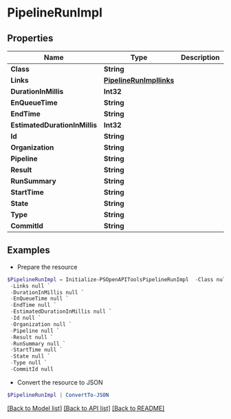 # PipelineRunImpl
## Properties

Name | Type | Description | Notes
------------ | ------------- | ------------- | -------------
**Class** | **String** |  | [optional] 
**Links** | [**PipelineRunImpllinks**](PipelineRunImpllinks.md) |  | [optional] 
**DurationInMillis** | **Int32** |  | [optional] 
**EnQueueTime** | **String** |  | [optional] 
**EndTime** | **String** |  | [optional] 
**EstimatedDurationInMillis** | **Int32** |  | [optional] 
**Id** | **String** |  | [optional] 
**Organization** | **String** |  | [optional] 
**Pipeline** | **String** |  | [optional] 
**Result** | **String** |  | [optional] 
**RunSummary** | **String** |  | [optional] 
**StartTime** | **String** |  | [optional] 
**State** | **String** |  | [optional] 
**Type** | **String** |  | [optional] 
**CommitId** | **String** |  | [optional] 

## Examples

- Prepare the resource
```powershell
$PipelineRunImpl = Initialize-PSOpenAPIToolsPipelineRunImpl  -Class null `
 -Links null `
 -DurationInMillis null `
 -EnQueueTime null `
 -EndTime null `
 -EstimatedDurationInMillis null `
 -Id null `
 -Organization null `
 -Pipeline null `
 -Result null `
 -RunSummary null `
 -StartTime null `
 -State null `
 -Type null `
 -CommitId null
```

- Convert the resource to JSON
```powershell
$PipelineRunImpl | ConvertTo-JSON
```

[[Back to Model list]](../README.md#documentation-for-models) [[Back to API list]](../README.md#documentation-for-api-endpoints) [[Back to README]](../README.md)

